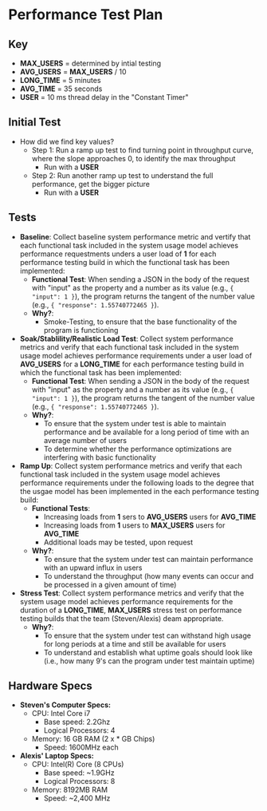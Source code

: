 # Performance Test Plan

## Key
* **MAX_USERS** = determined by intial testing
* **AVG_USERS** = **MAX_USERS** / 10
* **LONG_TIME** = 5 minutes
* **AVG_TIME** = 35 seconds
* **USER** = 10 ms thread delay in the "Constant Timer"

## Initial Test
* How did we find key values?
	* Step 1: Run a ramp up test to find turning point in throughput curve, where the slope approaches 0, to identify the max throughput
		* Run with a **USER** 
	* Step 2: Run another ramp up test to understand the full performance, get the bigger picture
		* Run with a **USER**

## Tests
* **Baseline**: Collect baseline system performance metric and vertify that each functional task included in the system usage model achieves performance requestments unders a user load of **1** for each performance testing build in which the functional task has been implemented:
	* **Functional Test**: When sending a JSON in the body of the request with "input" as the property and a number as its value (e.g., `{ "input": 1 }`), the program returns the tangent of the number value (e.g., `{ "response": 1.55740772465 }`).
	* **Why?**: 
		* Smoke-Testing, to ensure that the base functionality of the program is functioning
* **Soak/Stablility/Realistic Load Test**: Collect system performance metrics and verify that each functional task included in the system usage model achieves performance requirements under a user load of **AVG_USERS** for a **LONG_TIME** for each performance testing build in which the functional task has been implemented:
	* **Functional Test**: When sending a JSON in the body of the request with "input" as the property and a number as its value (e.g., `{ "input": 1 }`), the program returns the tangent of the number value (e.g., `{ "response": 1.55740772465 }`).
	* **Why?**: 
		* To ensure that the system under test is able to maintain performance and be available for a long period of time with an average number of users
		* To determine whether the performance optimizations are interfering with basic functionality 
* **Ramp Up**: Collect system performance metrics and verify that each functional task included in the system usage model achieves performance requirements under the following loads to the degree that the usgae model has been implemented in the each performance testing build:
	* **Functional Tests**: 
		* Increasing loads from **1** sers to **AVG_USERS** users for **AVG_TIME**
		* Increasing loads from **1** users to **MAX_USERS** users for **AVG_TIME**
		* Additional loads may be tested, upon request
	* **Why?**: 
		* To ensure that the system under test can maintain performance with an upward influx in users
		* To understand the throughput (how many events can occur and be processed in a given amount of time)
* **Stress Test**: Collect system performance metrics and verify that the system usage model achieves performance requirements for the duration of a **LONG_TIME**, **MAX_USERS** stress test on performance testing builds that the team (Steven/Alexis) deam appropriate. 
	* **Why?**: 
		* To ensure that the system under test can withstand high usage for long periods at a time and still be available for users
		* To understand and establish what uptime goals should look like (i.e., how many 9's can the program under test maintain uptime)
	
## Hardware Specs
* **Steven's Computer Specs:**
	* CPU: Intel Core i7 
		* Base speed: 2.2Ghz
		* Logical Processors: 4
	* Memory: 16 GB RAM (2 x * GB Chips)
		* Speed: 1600MHz each
* **Alexis' Laptop Specs:**
	* CPU: Intel(R) Core (8 CPUs)
		* Base speed: ~1.9GHz
		* Logical Processors: 8
	* Memory: 8192MB RAM
		* Speed: ~2,400 MHz
		
